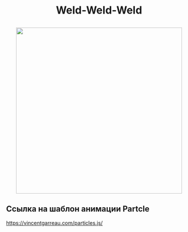 <h1 align="center">Weld-Weld-Weld</h1>
<h2 align="center">
<img src="[assets/demoTitle.gif](https://github.com/Vaudoux/weld/blob/main/assets/demoTitle.gif?raw=true)" width="450"/>



## Ссылка на шаблон анимации Partcle
https://vincentgarreau.com/particles.js/
